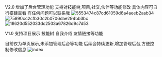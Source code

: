 V2.0
增加了后台管理功能
支持对技能树,项目,社交,伙伴等功能修改
具体内容可自行搭建查看
有任何问题可以联系我
![5553474c87cd61059d6a4aeeb2aab34](https://github.com/user-attachments/assets/15b98e94-44e2-455f-8077-e59921a230d7)
![75990cc2cfb30c2b0706dae294bb3bc](https://github.com/user-attachments/assets/bd80bbe1-0fc8-42b4-9d80-3309ea17c7c9)
![18620d552033dc2503a67826d9c7d53](https://github.com/user-attachments/assets/cea5885a-982b-4923-b4e6-297a1aaf2831)



V1.0
支持项目展示
技能树
自我介绍
友情链接等功能

目前仅为单页展示,未添加管理后台等功能
后续会持续更新,增加管理后台,方便控制修改信息
![index](https://github.com/user-attachments/assets/9134f9aa-b63b-4c95-bb12-a1f1f57f4b6f)
